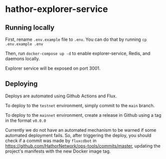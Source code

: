 # hathor-explorer-service

## Running locally

First, rename `.env.example` file to `.env`. You can do that by running `cp .env.example .env`

Then, run `docker-compose up -d` to enable explorer-service, Redis, and daemons locally.

Explorer service will be exposed on port 3001.

## Deploying

Deploys are automated using Github Actions and Flux.

To deploy to the `testnet` environment, simply commit to the `main` branch.

To deploy to the `mainnet` environment, create a release in Github using a tag in the format `v0.0.0`

Currently we do not have an automated mechanism to be warned if some automated deployment fails. So, after triggering the deploy, you should check if a commit was made by `fluxcdbot` in https://github.com/HathorNetwork/ops-tools/commits/master, updating the project's manifests with the new Docker image tag.
